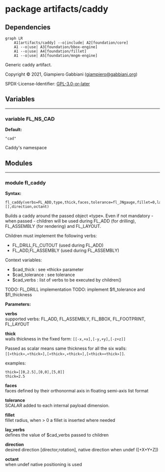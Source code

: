 # package artifacts/caddy

## Dependencies

```mermaid
graph LR
    A1[artifacts/caddy] --o|include| A2[foundation/core]
    A1 --o|use| A3[foundation/bbox-engine]
    A1 --o|use| A4[foundation/fillet]
    A1 --o|use| A5[foundation/mngm-engine]
```

Generic caddy artifact.

Copyright © 2021, Giampiero Gabbiani (giampiero@gabbiani.org)

SPDX-License-Identifier: [GPL-3.0-or-later](https://spdx.org/licenses/GPL-3.0-or-later.html)


## Variables

---

### variable FL_NS_CAD

__Default:__

    "cad"

Caddy's namespace

## Modules

---

### module fl_caddy

__Syntax:__

    fl_caddy(verbs=FL_ADD,type,thick,faces,tolerance=fl_JNgauge,fillet=0,lay_verbs=[],direction,octant)

Builds a caddy around the passed object «type».
Even if not mandatory - when passed - children will be used during
FL_ADD (for drilling), FL_ASSEMBLY (for rendering) and FL_LAYOUT.

Children must implement the following verbs:

- FL_DRILL,FL_CUTOUT (used during FL_ADD)
- FL_ADD,FL_ASSEMBLY (used during FL_ASSEMBLY)

Context variables:

- $cad_thick     : see «thick» parameter
- $cad_tolerance : see tolerance
- $cad_verbs     : list of verbs to be executed by children()

TODO: FL_DRILL implementation
TODO: implement $fl_tolerance and $fl_thickness


__Parameters:__

__verbs__  
supported verbs: FL_ADD, FL_ASSEMBLY, FL_BBOX, FL_FOOTPRINT, FL_LAYOUT

__thick__  
walls thickness in the fixed form: `[[-x,+x],[-y,+y],[-z+z]]`

Passed as scalar means same thickness for all the six walls:
`[[«thick»,«thick»],[«thick»,«thick»],[«thick»«thick»]]`.

examples:

```
thick=[[0,2.5],[0,0],[5,0]]
thick=2.5
```


__faces__  
faces defined by their orthonormal axis in floating semi-axis list format

__tolerance__  
SCALAR added to each internal payload dimension.

__fillet__  
fillet radius, when > 0 a fillet is inserted where needed

__lay_verbs__  
defines the value of $cad_verbs passed to children

__direction__  
desired direction [director,rotation], native direction when undef ([+X+Y+Z])

__octant__  
when undef native positioning is used


